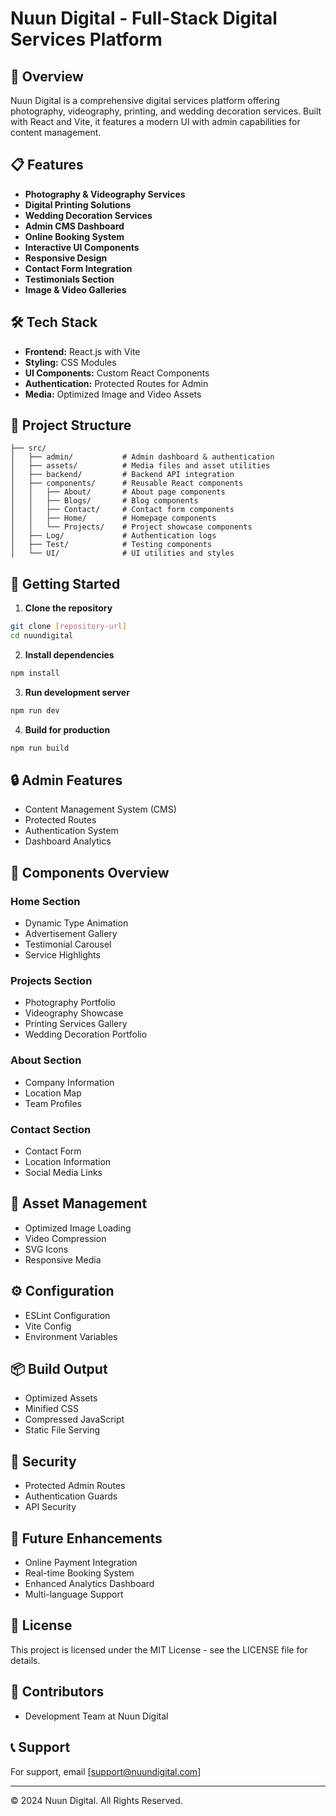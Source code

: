 # Nuun Digital - Full-Stack Digital Services Platform

## 🚀 Overview
Nuun Digital is a comprehensive digital services platform offering photography, videography, printing, and wedding decoration services. Built with React and Vite, it features a modern UI with admin capabilities for content management.

## 📋 Features
- **Photography & Videography Services**
- **Digital Printing Solutions**
- **Wedding Decoration Services**
- **Admin CMS Dashboard**
- **Online Booking System**
- **Interactive UI Components**
- **Responsive Design**
- **Contact Form Integration**
- **Testimonials Section**
- **Image & Video Galleries**

## 🛠️ Tech Stack
- **Frontend:** React.js with Vite
- **Styling:** CSS Modules
- **UI Components:** Custom React Components
- **Authentication:** Protected Routes for Admin
- **Media:** Optimized Image and Video Assets

## 📁 Project Structure
```
├── src/
│   ├── admin/           # Admin dashboard & authentication
│   ├── assets/          # Media files and asset utilities
│   ├── backend/         # Backend API integration
│   ├── components/      # Reusable React components
│   │   ├── About/       # About page components
│   │   ├── Blogs/       # Blog components
│   │   ├── Contact/     # Contact form components
│   │   ├── Home/        # Homepage components
│   │   └── Projects/    # Project showcase components
│   ├── Log/             # Authentication logs
│   ├── Test/            # Testing components
│   └── UI/              # UI utilities and styles
```

## 🚀 Getting Started

1. **Clone the repository**
```bash
git clone [repository-url]
cd nuundigital
```

2. **Install dependencies**
```bash
npm install
```

3. **Run development server**
```bash
npm run dev
```

4. **Build for production**
```bash
npm run build
```

## 🔒 Admin Features
- Content Management System (CMS)
- Protected Routes
- Authentication System
- Dashboard Analytics

## 📱 Components Overview

### Home Section
- Dynamic Type Animation
- Advertisement Gallery
- Testimonial Carousel
- Service Highlights

### Projects Section
- Photography Portfolio
- Videography Showcase
- Printing Services Gallery
- Wedding Decoration Portfolio

### About Section
- Company Information
- Location Map
- Team Profiles

### Contact Section
- Contact Form
- Location Information
- Social Media Links

## 🎨 Asset Management
- Optimized Image Loading
- Video Compression
- SVG Icons
- Responsive Media

## ⚙️ Configuration
- ESLint Configuration
- Vite Config
- Environment Variables

## 📦 Build Output
- Optimized Assets
- Minified CSS
- Compressed JavaScript
- Static File Serving

## 🔐 Security
- Protected Admin Routes
- Authentication Guards
- API Security

## 🎯 Future Enhancements
- Online Payment Integration
- Real-time Booking System
- Enhanced Analytics Dashboard
- Multi-language Support

## 📄 License
This project is licensed under the MIT License - see the LICENSE file for details.

## 👥 Contributors
- Development Team at Nuun Digital

## 📞 Support
For support, email [support@nuundigital.com]

---
© 2024 Nuun Digital. All Rights Reserved.